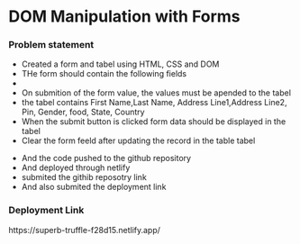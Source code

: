 <h1>DOM Manipulation with Forms</h1>
<h3>Problem statement</h3>
<ul>
<li>Created a form and tabel using HTML, CSS and DOM</li>
<li>THe form should contain the following fields</li>
<li><First Name,Last Name, Address Line 1, Address Line 2, Pin, Gender, choice of food(must choose at least 2 of 5 option)/li>
<li>On submition of the form value, the values must be apended to the tabel</li>
<li>the tabel contains First Name,Last Name, Address Line1,Address Line2, Pin, Gender, food, State, Country</li>
<li>When the submit button is clicked form data should be displayed in the tabel</li>
<li>Clear the form feeld after updating the record in the table tabel</li> 
  </ul>
  <ul>
    <li>And the code pushed to the github repository</li>
    <li>And deployed through netlify</li>
    <li>submited the githib reposotry link</li>
    <li>And also submited the deployment link</li>
  </ul>
<h3>Deployment Link</h3>
https://superb-truffle-f28d15.netlify.app/
